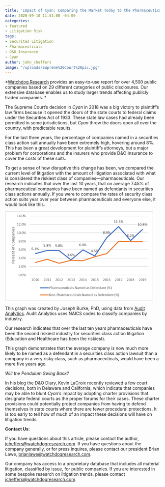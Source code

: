 ```yaml
---
title: 'Impact of Cyan: Comparing the Market Today to the Pharmaceuticals of Yesteryear'
date: 2020-09-10 11:51:00 -04:00
categories:
- featured
- Litigation Risk
tags:
- Securites Litigation
- Pharmaceuticals
- D&O Insurance
- Cyan
author: john_cheffers
image: "/uploads/Supreme%20Court%20pic.jpg"
---
```


*[Watchdog Research](https://www.watchdogresearch.com/) provides an easy-to-use report for over 4,500 public companies based on 29 different categories of public disclosures. Our extensive database enables us to study larger trends affecting publicly traded companies. *

The Supreme Court’s decision in *Cyan* in 2018 was a big victory to plaintiff’s law firms because it opened the doors of the state courts to federal claims under the Securities Act of 1933. These state law cases had already been permitted in some jurisdictions, but *Cyan* threw the doors open all over the country, with predictable results.

For the last three years, the percentage of companies named in a securities class action suit annually have been extremely high, hovering around 8%. This has been a great development for plaintiff’s attorneys, but a major problem for corporations and the insurers who provide D&O Insurance to cover the costs of these suits.

To get a sense of how disruptive this change has been, we compared the current level of litigation with the amount of litigation associated with what is considered the riskiest class of companies—pharmaceuticals. Our research indicates that over the last 10 years, that on average 7.45% of pharmaceutical companies have been named as defendants in securities class actions annually. If you were to compare the rates of security class action suits year over year between pharmaceuticals and everyone else, it would look like this.

![Pharma v nonPharma.png](/uploads/Pharma%20v%20nonPharma.png)

This graph was created by Joseph Burke, PhD, using data from [Audit Analytics](https://www.auditanalytics.com/). Audit Analytics uses NAICS codes to classify companies by industry.

Our research indicates that over the last ten years pharmaceuticals have been the second riskiest industry for securities class action litigation (Education and Healthcare has been the riskiest).

This graph demonstrates that the average company is now much more likely to be named as a defendant in a securities class action lawsuit than a company in a very risky class, such as pharmaceuticals, would have been a mere five years ago.

*Will the Pendulum Swing Back?*

In his blog the D&O Diary, Kevin LaCroix recently [reviewed](https://www.dandodiary.com/2020/09/articles/director-and-officer-liability/what-to-watch-in-the-world-of-do-3/) a few court decisions, both in Delaware and California, which indicate that companies may be able to blunt *Cyan’s* impact by adopting charter provisions that designate federal courts as the proper forums for their cases. These charter provisions could potentially protect companies from having to defend themselves in state courts where there are fewer procedural protections. It is too early to tell how of much of an impact these decisions will have on litigation trends.

**Contact Us:**

If you have questions about this article, please contact the author, [jcheffers@watchdogresearch.com](mailto:jcheffers@watchdogresearch.com).  If you have questions about the company generally, or for press inquires, please contact our president Brian Lawe, brianlawe@watchdogresearch.com.

Our company has access to a proprietary database that includes all material litigation, classified by issue, for public companies. If you are interested in some bespoke research on litigation trends, please contact [jcheffers@watchdogresearch.com](mailto:jcheffers@watchdogresearch.com).
